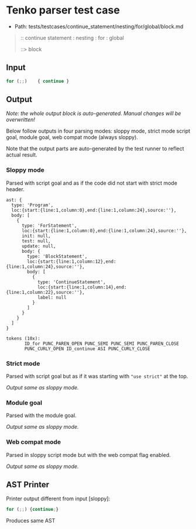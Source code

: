 # Tenko parser test case

- Path: tests/testcases/continue_statement/nesting/for/global/block.md

> :: continue statement : nesting : for : global
>
> ::> block

## Input

`````js
for (;;)    { continue }
`````

## Output

_Note: the whole output block is auto-generated. Manual changes will be overwritten!_

Below follow outputs in four parsing modes: sloppy mode, strict mode script goal, module goal, web compat mode (always sloppy).

Note that the output parts are auto-generated by the test runner to reflect actual result.

### Sloppy mode

Parsed with script goal and as if the code did not start with strict mode header.

`````
ast: {
  type: 'Program',
  loc:{start:{line:1,column:0},end:{line:1,column:24},source:''},
  body: [
    {
      type: 'ForStatement',
      loc:{start:{line:1,column:0},end:{line:1,column:24},source:''},
      init: null,
      test: null,
      update: null,
      body: {
        type: 'BlockStatement',
        loc:{start:{line:1,column:12},end:{line:1,column:24},source:''},
        body: [
          {
            type: 'ContinueStatement',
            loc:{start:{line:1,column:14},end:{line:1,column:22},source:''},
            label: null
          }
        ]
      }
    }
  ]
}

tokens (10x):
       ID_for PUNC_PAREN_OPEN PUNC_SEMI PUNC_SEMI PUNC_PAREN_CLOSE
       PUNC_CURLY_OPEN ID_continue ASI PUNC_CURLY_CLOSE
`````

### Strict mode

Parsed with script goal but as if it was starting with `"use strict"` at the top.

_Output same as sloppy mode._

### Module goal

Parsed with the module goal.

_Output same as sloppy mode._

### Web compat mode

Parsed in sloppy script mode but with the web compat flag enabled.

_Output same as sloppy mode._

## AST Printer

Printer output different from input [sloppy]:

````js
for (;;) {continue;}
````

Produces same AST
